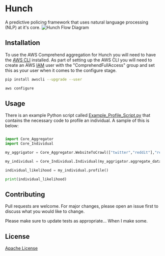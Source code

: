 # Hunch

A predictive policing framework that uses natural language processing (NLP) at it's core.
![Hunch Flow Diagram](https://github.com/user1342/Hunch/blob/master/Hunch_FlowDiagram.png?raw=true)
## Installation

To use the AWS Comprehend aggregation for Hunch you will need to have the [AWS CLI](https://docs.aws.amazon.com/polly/latest/dg/setup-aws-cli.html) installed.  As part of setting up the AWS CLI you will need to create an AWS [IAM](https://console.aws.amazon.com/iam) user with the "ComprehendFullAccess" group and set this as your user when it comes to the configure stage.

```bash
pip install awscli --upgrade --user
```
```bash
aws configure
```

## Usage
There is an example Python script called [Example_Profile_Script.py](https://github.com/user1342/Hunch/blob/master/Example_Profile_Script.py) that contains the necessary code to profile an individual. A sample of this is below:

```python

import Core_Aggregator
import Core_Individual

my_aggrigator = Core_Aggregator.WebsiteToCrawl(["twitter","reddit"],"realdonaldtrump")

my_individual = Core_Individual.Individual(my_aggrigator.aggregate_data())

individual_likelihood = my_individual.profile()

print(individual_likelihood)

```

## Contributing
Pull requests are welcome. For major changes, please open an issue first to discuss what you would like to change.

Please make sure to update tests as appropriate... When I make some.

## License
[Apache License](https://choosealicense.com/licenses/apache-2.0/)
